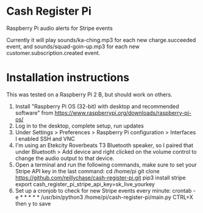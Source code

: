 # Cash Register Pi
Raspberry Pi audio alerts for Stripe events

Currently it will play sounds/ka-ching.mp3 for each new charge.succeeded event, and sounds/squad-goin-up.mp3 for each new customer.subscription.created event.

# Installation instructions
This was tested on a Raspberry Pi 2 B, but should work on others.

1. Install "Raspberry Pi OS (32-bit) with desktop and recommended software" from https://www.raspberrypi.org/downloads/raspberry-pi-os/
2. Log in to the desktop, complete setup, run updates
3. Under Settings > Preferences > Raspberry Pi configuration > Interfaces I enabled SSH and VNC
4. I'm using an Etekcity Roverbeats T3 Bluetooth speaker, so I paired that under Bluetooth > Add device and right clicked on the volume control to change the audio output to that device.
5. Open a terminal and run the following commands, make sure to set your Stripe API key in the last command:
cd /home/pi
git clone https://github.com/reillychase/cash-register-pi.git
pip3 install stripe
export cash_register_pi_stripe_api_key=sk_live_yourkey
6. Set up a cronjob to check for new Stripe events every minute:
crontab -e
\* \* \* \* \* /usr/bin/python3 /home/pi/cash-register-pi/main.py
CTRL+X then y to save
